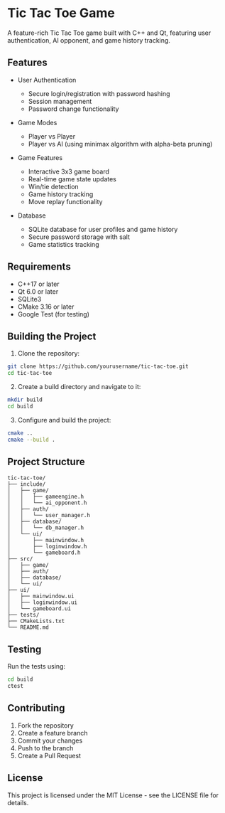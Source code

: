 # Tic Tac Toe Game

A feature-rich Tic Tac Toe game built with C++ and Qt, featuring user authentication, AI opponent, and game history tracking.

## Features

- User Authentication
  - Secure login/registration with password hashing
  - Session management
  - Password change functionality

- Game Modes
  - Player vs Player
  - Player vs AI (using minimax algorithm with alpha-beta pruning)

- Game Features
  - Interactive 3x3 game board
  - Real-time game state updates
  - Win/tie detection
  - Game history tracking
  - Move replay functionality

- Database
  - SQLite database for user profiles and game history
  - Secure password storage with salt
  - Game statistics tracking

## Requirements

- C++17 or later
- Qt 6.0 or later
- SQLite3
- CMake 3.16 or later
- Google Test (for testing)

## Building the Project

1. Clone the repository:
```bash
git clone https://github.com/yourusername/tic-tac-toe.git
cd tic-tac-toe
```

2. Create a build directory and navigate to it:
```bash
mkdir build
cd build
```

3. Configure and build the project:
```bash
cmake ..
cmake --build .
```

## Project Structure

```
tic-tac-toe/
├── include/
│   ├── game/
│   │   ├── gameengine.h
│   │   └── ai_opponent.h
│   ├── auth/
│   │   └── user_manager.h
│   ├── database/
│   │   └── db_manager.h
│   └── ui/
│       ├── mainwindow.h
│       ├── loginwindow.h
│       └── gameboard.h
├── src/
│   ├── game/
│   ├── auth/
│   ├── database/
│   └── ui/
├── ui/
│   ├── mainwindow.ui
│   ├── loginwindow.ui
│   └── gameboard.ui
├── tests/
├── CMakeLists.txt
└── README.md
```

## Testing

Run the tests using:
```bash
cd build
ctest
```

## Contributing

1. Fork the repository
2. Create a feature branch
3. Commit your changes
4. Push to the branch
5. Create a Pull Request

## License

This project is licensed under the MIT License - see the LICENSE file for details. 